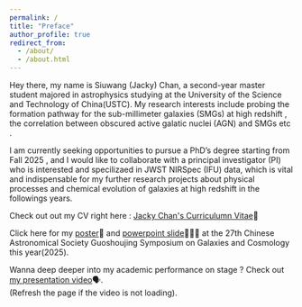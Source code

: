 ```yaml
---
permalink: /
title: "Preface"
author_profile: true
redirect_from: 
  - /about/
  - /about.html
---
```

Hey there, my name is Siuwang (Jacky) Chan, a second-year master student majored in astrophysics studying at the University of the Science and Technology of China(USTC). My research interests include probing the formation pathway for the sub-millimeter galaxies (SMGs) at high redshift , the correlation between obscured active galatic nuclei (AGN) and SMGs etc .

I am currently seeking opportunities to pursue a PhD’s degree starting from Fall 2025 , and I would like to collaborate with a principal investigator (PI) who is interested and specilizaed in JWST NIRSpec (IFU) data, which is vital and indispensable for my further research projects about physical processes and chemical evolution of galaxies at high redshift in the followings years.

Check out out my CV right here : [Jacky Chan's Curriculumn Vitae](https://spacetelescopeghost366.github.io/JackyChan.github.io/assets/CV.pdf)📑

Click here for my [poster](https://drive.google.com/file/d/19BZ_VCdIWPjh-oxq6UUcJMWYxsEMx7fd/view?pli=1)🌇 and [powerpoint slide](https://docs.google.com/presentation/d/1YRDaLXU8OiqE7aTFlDpmDmjYKKftDmk2/edit?pli=1&slide=id.p1#slide=id.p1)👨🏻‍💻 at the 27th Chinese Astronomical Society Guoshoujing Symposium on Galaxies and Cosmology this year(2025).

Wanna deep deeper into my academic performance on stage ? Check out [my presentation video](https://drive.google.com/file/d/1RQ8IDnRAtqW1jwDUSX0Jnm35V4GI7rK_/view)🗣.                            
(Refresh the page if the video is not loading).
